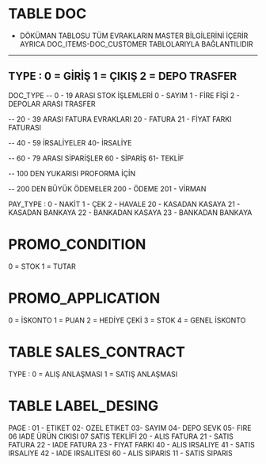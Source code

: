 # TABLE DOC 
- DÖKÜMAN TABLOSU TÜM EVRAKLARIN MASTER BİLGİLERİNİ İÇERİR AYRICA DOC_ITEMS-DOC_CUSTOMER TABLOLARIYLA BAĞLANTILIDIR
--------------
TYPE : 
0 =  GİRİŞ
1 = ÇIKIŞ
2 = DEPO TRASFER
---------------
DOC_TYPE
-- 0 - 19 ARASI STOK İŞLEMLERİ
0 - SAYIM
1 - FİRE FİŞİ
2 - DEPOLAR ARASI TRASFER

-- 20 - 39 ARASI FATURA EVRAKLARI
20 - FATURA
21 - FİYAT FARKI FATURASI

-- 40 - 59 İRSALİYELER
40- İRSALİYE

-- 60 - 79 ARASI SİPARİŞLER
60 - SİPARİŞ
61- TEKLİF

-- 100 DEN YUKARISI PROFORMA İÇİN 

-- 200 DEN BÜYÜK ÖDEMELER
200 - ÖDEME
201 - VİRMAN

PAY_TYPE : 
0 - NAKİT 
1 - ÇEK
2 - HAVALE
20 - KASADAN KASAYA
21 - KASADAN BANKAYA 
22 - BANKADAN KASAYA
23 - BANKADAN BANKAYA 

# PROMO_CONDITION
0 = STOK
1 = TUTAR

# PROMO_APPLICATION
0 = İSKONTO
1 = PUAN
2 = HEDİYE ÇEKİ
3 = STOK
4 = GENEL İSKONTO

# TABLE SALES_CONTRACT
TYPE : 
0 = ALIŞ ANLAŞMASI
1 = SATIŞ ANLAŞMASI
 

# TABLE LABEL_DESING
PAGE : 
 01 - ETIKET
 02- OZEL ETIKET
 03- SAYIM
 04- DEPO SEVK
 05- FIRE
 06 IADE ÜRÜN CIKISI
 07 SATIS TEKLİFİ
 20 - ALIS FATURA
 21 - SATIS FATURA 
 22 - IADE FATURA
 23 - FIYAT FARKI
 40 - ALIS IRSALIYE
 41 - SATIS IRSALIYE
 42 - IADE IRSALITESI
 60 - ALIS SIPARIS
 11 - SATIS SIPARIS 


